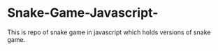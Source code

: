 # Snake-Game-Javascript-
This is repo of snake game in javascript which holds versions of snake game.
